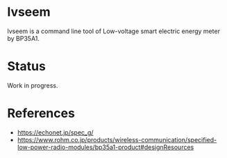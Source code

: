 # lvseem

lvseem is a command line tool of Low-voltage smart electric energy meter by BP35A1.

# Status

Work in progress.

# References

+ https://echonet.jp/spec_g/
+ https://www.rohm.co.jp/products/wireless-communication/specified-low-power-radio-modules/bp35a1-product#designResources
